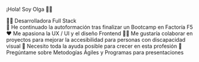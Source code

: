 ¡Hola! Soy Olga 👩‍🎨

👩‍💻  Desarrolladora Full Stack  
🦉 He continuado la autoformación tras finalizar un Bootcamp en Factoría F5
❤️ Me apasiona la UX / UI y el diseño Frontend
👩‍🦯 Me gustaría colaborar en proyectos para mejorar la accesibilidad para personas con discapacidad visual
🌱 Necesito toda la ayuda posible para crecer en esta profesión
💬 Pregúntame sobre Metodogías Ágiles y Programas para presentaciones
